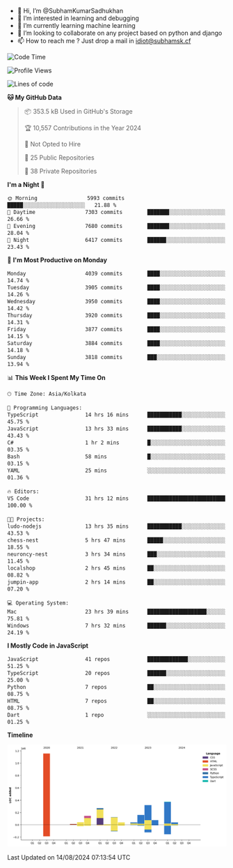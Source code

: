 - 👋 Hi, I’m @SubhamKumarSadhukhan
- 👀 I’m interested in learning and debugging
- 🌱 I’m currently learning machine learning
- 💞️ I’m looking to collaborate on any project based on python and django
- 📫 How to reach me ?
      Just drop a mail in idiot@subhamsk.cf

<!---
SubhamKumarSadhukhan/SubhamKumarSadhukhan is a ✨ special ✨ repository because its `README.md` (this file) appears on your GitHub profile.
You can click the Preview link to take a look at your changes.
--->


<!--START_SECTION:waka-->
![Code Time](http://img.shields.io/badge/Code%20Time-2%2C406%20hrs%201%20min-blue)

![Profile Views](http://img.shields.io/badge/Profile%20Views-1-blue)

![Lines of code](https://img.shields.io/badge/From%20Hello%20World%20I%27ve%20Written-2.8%20million%20lines%20of%20code-blue)

**🐱 My GitHub Data** 

> 📦 353.5 kB Used in GitHub's Storage 
 > 
> 🏆 10,557 Contributions in the Year 2024
 > 
> 🚫 Not Opted to Hire
 > 
> 📜 25 Public Repositories 
 > 
> 🔑 38 Private Repositories 
 > 
**I'm a Night 🦉** 

```text
🌞 Morning                5993 commits        █████░░░░░░░░░░░░░░░░░░░░   21.88 % 
🌆 Daytime                7303 commits        ███████░░░░░░░░░░░░░░░░░░   26.66 % 
🌃 Evening                7680 commits        ███████░░░░░░░░░░░░░░░░░░   28.04 % 
🌙 Night                  6417 commits        ██████░░░░░░░░░░░░░░░░░░░   23.43 % 
```
📅 **I'm Most Productive on Monday** 

```text
Monday                   4039 commits        ████░░░░░░░░░░░░░░░░░░░░░   14.74 % 
Tuesday                  3905 commits        ████░░░░░░░░░░░░░░░░░░░░░   14.26 % 
Wednesday                3950 commits        ████░░░░░░░░░░░░░░░░░░░░░   14.42 % 
Thursday                 3920 commits        ████░░░░░░░░░░░░░░░░░░░░░   14.31 % 
Friday                   3877 commits        ████░░░░░░░░░░░░░░░░░░░░░   14.15 % 
Saturday                 3884 commits        ████░░░░░░░░░░░░░░░░░░░░░   14.18 % 
Sunday                   3818 commits        ███░░░░░░░░░░░░░░░░░░░░░░   13.94 % 
```


📊 **This Week I Spent My Time On** 

```text
🕑︎ Time Zone: Asia/Kolkata

💬 Programming Languages: 
TypeScript               14 hrs 16 mins      ███████████░░░░░░░░░░░░░░   45.75 % 
JavaScript               13 hrs 33 mins      ███████████░░░░░░░░░░░░░░   43.43 % 
C#                       1 hr 2 mins         █░░░░░░░░░░░░░░░░░░░░░░░░   03.35 % 
Bash                     58 mins             █░░░░░░░░░░░░░░░░░░░░░░░░   03.15 % 
YAML                     25 mins             ░░░░░░░░░░░░░░░░░░░░░░░░░   01.36 % 

🔥 Editors: 
VS Code                  31 hrs 12 mins      █████████████████████████   100.00 % 

🐱‍💻 Projects: 
ludo-nodejs              13 hrs 35 mins      ███████████░░░░░░░░░░░░░░   43.53 % 
chess-nest               5 hrs 47 mins       █████░░░░░░░░░░░░░░░░░░░░   18.55 % 
neuroncy-nest            3 hrs 34 mins       ███░░░░░░░░░░░░░░░░░░░░░░   11.45 % 
localshop                2 hrs 45 mins       ██░░░░░░░░░░░░░░░░░░░░░░░   08.82 % 
jumpin-app               2 hrs 14 mins       ██░░░░░░░░░░░░░░░░░░░░░░░   07.20 % 

💻 Operating System: 
Mac                      23 hrs 39 mins      ███████████████████░░░░░░   75.81 % 
Windows                  7 hrs 32 mins       ██████░░░░░░░░░░░░░░░░░░░   24.19 % 
```

**I Mostly Code in JavaScript** 

```text
JavaScript               41 repos            █████████████░░░░░░░░░░░░   51.25 % 
TypeScript               20 repos            ██████░░░░░░░░░░░░░░░░░░░   25.00 % 
Python                   7 repos             ██░░░░░░░░░░░░░░░░░░░░░░░   08.75 % 
HTML                     7 repos             ██░░░░░░░░░░░░░░░░░░░░░░░   08.75 % 
Dart                     1 repo              ░░░░░░░░░░░░░░░░░░░░░░░░░   01.25 % 
```



**Timeline**

![Lines of Code chart](https://raw.githubusercontent.com/SubhamKumarSadhukhan/SubhamKumarSadhukhan/main/assets/bar_graph.png)


 Last Updated on 14/08/2024 07:13:54 UTC
<!--END_SECTION:waka-->
